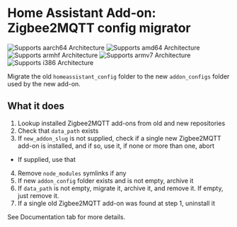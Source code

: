 # Home Assistant Add-on: Zigbee2MQTT config migrator

![Supports aarch64 Architecture](https://img.shields.io/badge/aarch64-yes-green.svg)
![Supports amd64 Architecture](https://img.shields.io/badge/amd64-yes-green.svg)
![Supports armhf Architecture](https://img.shields.io/badge/armhf-yes-green.svg)
![Supports armv7 Architecture](https://img.shields.io/badge/armv7-yes-green.svg)
![Supports i386 Architecture](https://img.shields.io/badge/i386-yes-green.svg)

Migrate the old `homeassistant_config` folder to the new `addon_configs` folder used by the new add-on.

## What it does

1. Lookup installed Zigbee2MQTT add-ons from old and new repositories
2. Check that `data_path` exists
3. If `new_addon_slug` is not supplied, check if a single new Zigbee2MQTT add-on is installed, and if so, use it, if none or more than one, abort
  - If supplied, use that
4. Remove `node_modules` symlinks if any
5. If new `addon_config` folder exists and is not empty, archive it
6. If `data_path` is not empty, migrate it, archive it, and remove it. If empty, just remove it.
7. If a single old Zigbee2MQTT add-on was found at step 1, uninstall it

See Documentation tab for more details.
